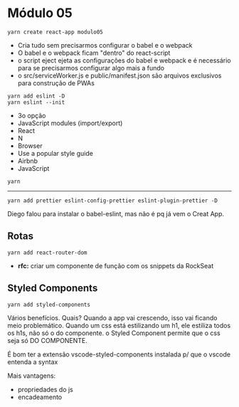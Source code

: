 # Módulo 05

```
yarn create react-app modulo05
```

- Cria tudo sem precisarmos configurar o babel e o webpack
- O babel e o webpack ficam "dentro" do react-script
- o script eject ejeta as configurações do babel e webpack e é necessário para se precisarmos configurar algo mais a fundo
- o src/serviceWorker.js e public/manifest.json são arquivos exclusivos para construção de PWAs


```
yarn add eslint -D
yarn eslint --init
```
- 3o opção
- JavaScript modules (import/export)
- React
- N
- Browser
- Use a popular style guide
- Airbnb
- JavaScript
```
yarn
```

-----------------------------

```
yarn add prettier eslint-config-prettier eslint-plugin-prettier -D
```

Diego falou para instalar o babel-eslint, mas não é pq já vem o Creat App.

## Rotas
```
yarn add react-router-dom
```

- **rfc:** criar um componente de função com os snippets da RockSeat

## Styled Components
```
yarn add styled-components
```
Vários benefícios. Quais?
Quando a app vai crescendo, isso vai ficando meio problemático. Quando um css está estilizando um h1, ele estiliza todos os h1s, não só o do componente. o Styled Component permite que o css seja só DO COMPONENTE.

É bom ter a extensão vscode-styled-components instalada p/ que o vscode entenda a syntax

Mais vantagens:
- propriedades do js
- encadeamento

